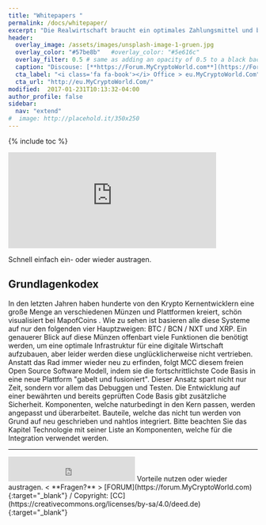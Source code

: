 ```yaml
---
title: "Whitepapers "
permalink: /docs/whitepaper/
excerpt: "Die Realwirtschaft braucht ein optimales Zahlungsmittel und bekommt mit dem MCC die effektivste Open Source Lösung."
header:
  overlay_image: /assets/images/unsplash-image-1-gruen.jpg
  overlay_color: "#57be8b"   #overlay_color: "#5e616c"
  overlay_filter: 0.5 # same as adding an opacity of 0.5 to a black background
  caption: "Discouse: [**https://Forum.MyCryptoWorld.com**](https://Forum.MyCryptoWorld.com){:target='_blank'}"
  cta_label: "<i class='fa fa-book'></i> Office > eu.MyCryptoWorld.Com"
  cta_url: "http://eu.MyCryptoWorld.Com/"
modified:  2017-01-231T10:13:32-04:00
author_profile: false
sidebar:
  nav: "extend"
#  image: http://placehold.it/350x250
---
```

{% include toc %}

<iframe class="ktv2" src="https://klicktipp.s3.amazonaws.com/userimages/27858/forms/59923/1dw3zmpxz8zed59.html" 
style="position:relative;display:inline-block;border:none;background:transparent none no-repeat scroll 0 0;margin:0;" width="420" height="194" scrolling="no"></iframe>

Schnell einfach ein- oder wieder austragen.

## Grundlagenkodex

In den letzten Jahren haben hunderte von den Krypto Kernentwicklern eine große Menge an verschiedenen Münzen und Plattformen kreiert, schön visualisiert bei MapofCoins . Wie zu sehen ist basieren alle diese Systeme auf nur den folgenden vier Hauptzweigen: BTC / BCN / NXT und XRP. Ein genauerer Blick auf diese Münzen offenbart viele Funktionen die benötigt werden, um eine optimale Infrastruktur für eine digitale Wirtschaft aufzubauen, aber leider werden diese unglücklicherweise nicht vertrieben. Anstatt das Rad immer wieder neu zu erfinden, folgt MCC diesem freien Open Source Software Modell, indem sie die fortschrittlichste Code Basis in eine neue Plattform "gabelt und fusioniert". Dieser Ansatz spart nicht nur Zeit, sondern vor allem das Debuggen und Testen. Die Entwicklung auf einer bewährten und bereits geprüften Code Basis gibt zusätzliche Sicherheit. Komponenten, welche naturbedingt in den Kern passen, werden angepasst und überarbeitet. Bauteile, welche das nicht tun werden von Grund auf neu geschrieben und nahtlos integriert. Bitte beachten Sie das Kapitel Technologie mit seiner Liste an Komponenten, welche für die Integration verwendet werden. 

---
<iframe class="ktv2" src="https://klicktipp.s3.amazonaws.com/userimages/27858/forms/59928/1dw8zmpxz8z84a3.html" 
style="position:relative;display:inline-block;border:none;background:transparent none no-repeat scroll 0 0;margin:0;" width="256" height="50" scrolling="no"></iframe> 
Vorteile nutzen oder wieder austragen.  < **Fragen?** > [FORUM](https://forum.MyCryptoWorld.com){:target="_blank"} / Copyright: [CC](https://creativecommons.org/licenses/by-sa/4.0/deed.de){:target="_blank"}
